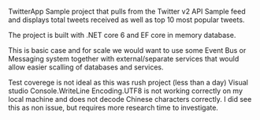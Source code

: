 
TwitterApp
Sample project that pulls from the Twitter v2 API Sample feed and displays total tweets received as well as top 10 most popular tweets.

The project is built with .NET core 6 and EF core in memory database. 

This is basic case and for scale we would want to use some Event Bus or Messaging system together with external/separate services that would allow easier 
scalling of databases and services.

Test coverege is not ideal as this was rush project (less than a day)
Visual studio Console.WriteLine Encoding.UTF8 is not working correctly on my local machine and does not decode Chinese characters correctly. 
I did see this as non issue, but requires more research time to investigate. 
